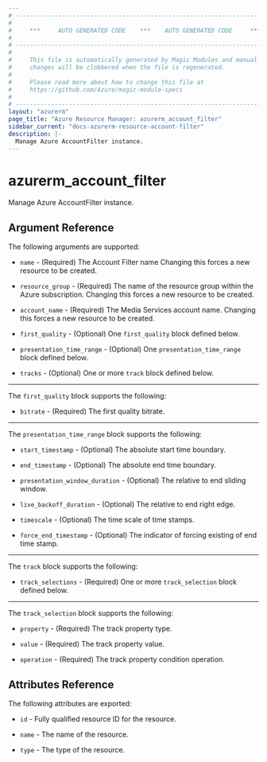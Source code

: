 ```yaml
---
# ----------------------------------------------------------------------------
#
#     ***     AUTO GENERATED CODE    ***    AUTO GENERATED CODE     ***
#
# ----------------------------------------------------------------------------
#
#     This file is automatically generated by Magic Modules and manual
#     changes will be clobbered when the file is regenerated.
#
#     Please read more about how to change this file at
#     https://github.com/Azure/magic-module-specs
#
# ----------------------------------------------------------------------------
layout: "azurerm"
page_title: "Azure Resource Manager: azurerm_account_filter"
sidebar_current: "docs-azurerm-resource-account-filter"
description: |-
  Manage Azure AccountFilter instance.
---
```


# azurerm_account_filter

Manage Azure AccountFilter instance.


## Argument Reference

The following arguments are supported:

* `name` - (Required) The Account Filter name Changing this forces a new resource to be created.

* `resource_group` - (Required) The name of the resource group within the Azure subscription. Changing this forces a new resource to be created.

* `account_name` - (Required) The Media Services account name. Changing this forces a new resource to be created.

* `first_quality` - (Optional) One `first_quality` block defined below.

* `presentation_time_range` - (Optional) One `presentation_time_range` block defined below.

* `tracks` - (Optional) One or more `track` block defined below.

---

The `first_quality` block supports the following:

* `bitrate` - (Required) The first quality bitrate.

---

The `presentation_time_range` block supports the following:

* `start_timestamp` - (Optional) The absolute start time boundary.

* `end_timestamp` - (Optional) The absolute end time boundary.

* `presentation_window_duration` - (Optional) The relative to end sliding window.

* `live_backoff_duration` - (Optional) The relative to end right edge.

* `timescale` - (Optional) The time scale of time stamps.

* `force_end_timestamp` - (Optional) The indicator of forcing existing of end time stamp.

---

The `track` block supports the following:

* `track_selections` - (Required) One or more `track_selection` block defined below.


---

The `track_selection` block supports the following:

* `property` - (Required) The track property type.

* `value` - (Required) The track property value.

* `operation` - (Required) The track property condition operation.

## Attributes Reference

The following attributes are exported:

* `id` - Fully qualified resource ID for the resource.

* `name` - The name of the resource.

* `type` - The type of the resource.
